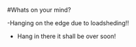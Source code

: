 #Whats  on your mind? 

-Hanging on the edge due to loadsheding!!
- Hang in there it shall be over soon!
